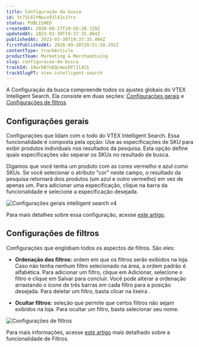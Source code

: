 ```yaml
---
title: Configuração da busca
id: 5t75L6lYNwix93l41s1Yrx
status: PUBLISHED
createdAt: 2020-08-17T19:50:20.729Z
updatedAt: 2023-03-30T19:37:35.404Z
publishedAt: 2023-03-30T19:37:35.404Z
firstPublishedAt: 2020-09-28T20:51:58.291Z
contentType: trackArticle
productTeam: Marketing & Merchandising
slug: configuracao-da-busca
trackId: 19wrbB7nEQcmwzDPl1l4Cb
trackSlugPT: vtex-intelligent-search
---
```


A Configuração da busca compreende todos os ajustes globais do VTEX Intelligent Search. 
Ela consiste em duas seções: [Configurações gerais](#configuracoes-gerais) e [Configurações de filtros](#configuracoes-de-filtros).

## Configurações gerais
Configurações que lidam com o todo do VTEX Intelligent Search. Essa funcionalidade é composta pela opção:
Use as especificações de SKU para exibir produtos individuais nos resultados da pesquisa. Esta opção define quais especificações vão separar os SKUs no resultado de busca.

Digamos que você tenha um produto com as cores vermelho e azul como SKUs. 
Se você selecionar o atributo "cor" neste campo, o resultado da pesquisa retornará dois produtos (um azul e outro vermelho) em vez de apenas um. Para adicionar uma especificação, clique na barra da funcionalidade e selecione a especificação desejada.

![Configurações gerais intelligent search v4](//images.ctfassets.net/alneenqid6w5/41W9W07VVWur0rAxScJG9e/fd0509ae1632ea466789b374baca5030/configuracoes_gerais_pt.png)

Para mais detalhes sobre essa configuração, acesse [este artigo](https://help.vtex.com/pt/tracks/vtex-intelligent-search--19wrbB7nEQcmwzDPl1l4Cb/5uVxuWxTA8VvLX3G8UCcUE#).

## Configurações de filtros
Configurações que englobam todos os aspectos de filtros. São eles:

- **Ordenação dos filtros:** ordem em que os filtros serão exibidos na loja. Caso não tenha nenhum filtro selecionado na área, a ordem padrão é alfabética. Para adicionar um filtro, clique em Adicionar, selecione o filtro e clique em Salvar para concluir. Você pode alterar a ordenação arrastando o ícone de três barras em cada filtro para a posição desejada. Para deletar um filtro, basta clicar na lixeira <i class="fa-solid fa-trash-can"></i>.

- **Ocultar filtros:** seleção que permite que certos filtros não sejam exibidos na loja. Para ocultar um filtro, basta selecionar seu nome.

![Configurações de filtros](//images.ctfassets.net/alneenqid6w5/mSm3lqR5H5pTn1AVrhYk8/d30c6a13e65de39d0273a014abf55781/configuracoes_de_filtro_pt.png)

Para mais informações, acesse [este artigo](https://help.vtex.com/pt/tracks/vtex-intelligent-search--19wrbB7nEQcmwzDPl1l4Cb/50Dh4mpv0Sax0XpbvsjAtP) mais detalhado sobre a funcionalidade de Filtros.

